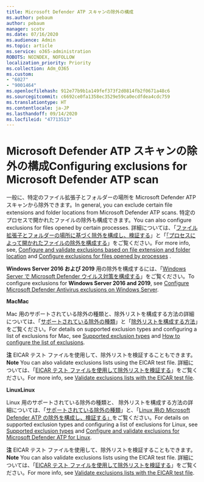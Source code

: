 ```yaml
---
title: Microsoft Defender ATP スキャンの除外の構成
ms.author: pebaum
author: pebaum
manager: scotv
ms.date: 07/16/2020
ms.audience: Admin
ms.topic: article
ms.service: o365-administration
ROBOTS: NOINDEX, NOFOLLOW
localization_priority: Priority
ms.collection: Adm_O365
ms.custom:
- "6027"
- "9001464"
ms.openlocfilehash: 912e77b9b1a149fef373f2d0814fb2f0671a48c6
ms.sourcegitcommit: c6692ce0fa1358ec3529e59ca0ecdfdea4cdc759
ms.translationtype: HT
ms.contentlocale: ja-JP
ms.lasthandoff: 09/14/2020
ms.locfileid: "47713513"
---
```

# <a name="configuring-exclusions-for-microsoft-defender-atp-scan"></a><span data-ttu-id="5bddc-102">Microsoft Defender ATP スキャンの除外の構成</span><span class="sxs-lookup"><span data-stu-id="5bddc-102">Configuring exclusions for Microsoft Defender ATP scan</span></span>

<span data-ttu-id="5bddc-103">一般に、特定のファイル拡張子とフォルダーの場所を Microsoft Defender ATP スキャンから除外できます。</span><span class="sxs-lookup"><span data-stu-id="5bddc-103">In general, you can exclude certain file extensions and folder locations from Microsoft Defender ATP scans.</span></span> <span data-ttu-id="5bddc-104">特定のプロセスで開かれたファイルの除外も構成できます。</span><span class="sxs-lookup"><span data-stu-id="5bddc-104">You can also configure exclusions for files opened by certain processes.</span></span> <span data-ttu-id="5bddc-105">詳細については、「[ファイル拡張子とフォルダーの場所に基づく除外を構成し、検証する](https://docs.microsoft.com/windows/security/threat-protection/microsoft-defender-antivirus/configure-extension-file-exclusions-microsoft-defender-antivirus)」と「[「プロセスによって開かれたファイルの除外を構成する](https://docs.microsoft.com/windows/security/threat-protection/microsoft-defender-antivirus/configure-process-opened-file-exclusions-microsoft-defender-antivirus)」をご覧ください。</span><span class="sxs-lookup"><span data-stu-id="5bddc-105">For more info, see, [Configure and validate exclusions based on file extension and folder location](https://docs.microsoft.com/windows/security/threat-protection/microsoft-defender-antivirus/configure-extension-file-exclusions-microsoft-defender-antivirus) and [Configure exclusions for files opened by processes](https://docs.microsoft.com/windows/security/threat-protection/microsoft-defender-antivirus/configure-process-opened-file-exclusions-microsoft-defender-antivirus) .</span></span>

<span data-ttu-id="5bddc-106">**Windows Server 2016 および 2019** 用の除外を構成するには、「[Windows Server で Microsoft Defender ウイルス対策を構成する](https://docs.microsoft.com/windows/security/threat-protection/microsoft-defender-antivirus/configure-server-exclusions-microsoft-defender-antivirus)」をご覧ください。</span><span class="sxs-lookup"><span data-stu-id="5bddc-106">To configure exclusions for  **Windows Server 2016 and 2019**, see [Configure Microsoft Defender Antivirus exclusions on Windows Server](https://docs.microsoft.com/windows/security/threat-protection/microsoft-defender-antivirus/configure-server-exclusions-microsoft-defender-antivirus).</span></span>

<span data-ttu-id="5bddc-107">**Mac**</span><span class="sxs-lookup"><span data-stu-id="5bddc-107">**Mac**</span></span>

<span data-ttu-id="5bddc-108">Mac 用のサポートされている除外の種類と、除外リストを構成する方法の詳細については、「[サポートされている除外の種類](https://docs.microsoft.com/windows/security/threat-protection/microsoft-defender-atp/mac-exclusions#supported-exclusion-types)」と「[除外リストを構成する方法](https://docs.microsoft.com/windows/security/threat-protection/microsoft-defender-atp/mac-exclusions#how-to-configure-the-list-of-exclusions)」をご覧ください。</span><span class="sxs-lookup"><span data-stu-id="5bddc-108">For details on supported exclusion types and configuring a list of exclusions for Mac, see [Supported exclusion types](https://docs.microsoft.com/windows/security/threat-protection/microsoft-defender-atp/mac-exclusions#supported-exclusion-types) and [How to configure the list of exclusions](https://docs.microsoft.com/windows/security/threat-protection/microsoft-defender-atp/mac-exclusions#how-to-configure-the-list-of-exclusions).</span></span>

<span data-ttu-id="5bddc-109">**注** EICAR テスト ファイルを使用して、除外リストを検証することもできます。</span><span class="sxs-lookup"><span data-stu-id="5bddc-109">**Note** You can also validate exclusions lists using the EICAR test file.</span></span> <span data-ttu-id="5bddc-110">詳細については、「[EICAR テスト ファイルを使用して除外リストを検証する](https://docs.microsoft.com/windows/security/threat-protection/microsoft-defender-atp/mac-exclusions#validate-exclusions-lists-with-the-eicar-test-file)」をご覧ください。</span><span class="sxs-lookup"><span data-stu-id="5bddc-110">For more info, see [Validate exclusions lists with the EICAR test file](https://docs.microsoft.com/windows/security/threat-protection/microsoft-defender-atp/mac-exclusions#validate-exclusions-lists-with-the-eicar-test-file).</span></span> 

<span data-ttu-id="5bddc-111">**Linux**</span><span class="sxs-lookup"><span data-stu-id="5bddc-111">**Linux**</span></span>

<span data-ttu-id="5bddc-112">Linux 用のサポートされている除外の種類と、 除外リストを構成する方法の詳細については、「[サポートされている除外の種類](https://docs.microsoft.com/windows/security/threat-protection/microsoft-defender-atp/linux-exclusions#supported-exclusion-types)」と、「[Linux 用の Microsoft Defender ATP の除外を構成し、検証する」](https://docs.microsoft.com/windows/security/threat-protection/microsoft-defender-atp/linux-exclusions)をご覧ください。</span><span class="sxs-lookup"><span data-stu-id="5bddc-112">For details on supported exclusion types and configuring a list of exclusions for Linux, see [Supported exclusion types](https://docs.microsoft.com/windows/security/threat-protection/microsoft-defender-atp/linux-exclusions#supported-exclusion-types) and [Configure and validate exclusions for Microsoft Defender ATP for Linux](https://docs.microsoft.com/windows/security/threat-protection/microsoft-defender-atp/linux-exclusions).</span></span>

<span data-ttu-id="5bddc-113">**注** EICAR テスト ファイルを使用して、除外リストを検証することもできます。</span><span class="sxs-lookup"><span data-stu-id="5bddc-113">**Note** You can also validate exclusions lists using the EICAR test file.</span></span> <span data-ttu-id="5bddc-114">詳細については、「[EICAR テスト ファイルを使用して除外リストを検証する](https://docs.microsoft.com/windows/security/threat-protection/microsoft-defender-atp/linux-exclusions#validate-exclusions-lists-with-the-eicar-test-file)」をご覧ください。</span><span class="sxs-lookup"><span data-stu-id="5bddc-114">For more info, see [Validate exclusions lists with the EICAR test file](https://docs.microsoft.com/windows/security/threat-protection/microsoft-defender-atp/linux-exclusions#validate-exclusions-lists-with-the-eicar-test-file).</span></span> 